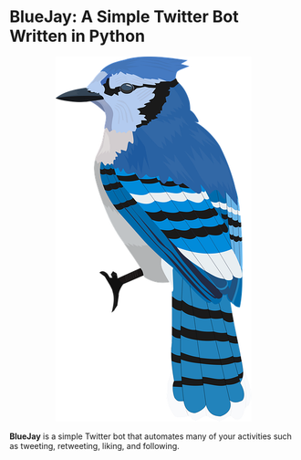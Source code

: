 # BlueJay: A Simple Twitter Bot Written in Python

<p align="center">
  <img src="bluejay.png">
</p>

**BlueJay** is a simple Twitter bot that automates many of your activities such as tweeting, retweeting, liking, and following.
